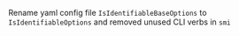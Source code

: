 Rename yaml config file `IsIdentifiableBaseOptions` to `IsIdentifiableOptions` and removed unused CLI verbs in `smi`